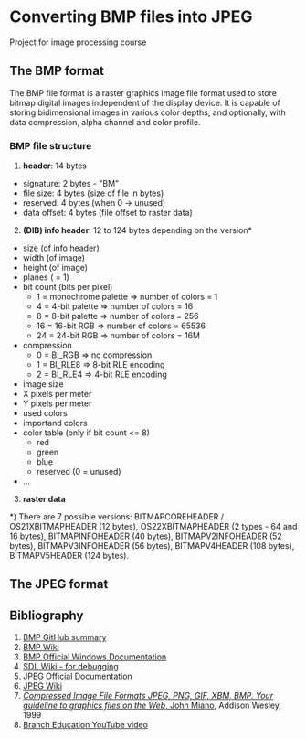 # Converting BMP files into JPEG

Project for image processing course

## The BMP format

The BMP file format is a raster graphics image file format used to store bitmap digital images independent of the display device. It is capable of storing bidimensional images in various color depths, and optionally, with data compression, alpha channel and color profile.

### BMP file structure

1. **header**: 14 bytes
- signature: 2 bytes - "BM"
- file size: 4 bytes (size of file in bytes)
- reserved: 4 bytes (when 0 -> unused)
- data offset: 4 bytes (file offset to raster data)

2. **(DIB) info header**: 12 to 124 bytes depending on the version*
- size (of info header)
- width (of image)
- height (of image)
- planes ( = 1)
- bit count (bits per pixel)
    - 1 = monochrome palette => number of colors = 1
    - 4 = 4-bit palette => number of colors = 16
    - 8 = 8-bit palette => number of colors = 256
    - 16 = 16-bit RGB => number of colors = 65536
    - 24 = 24-bit RGB => number of colors = 16M
- compression
    - 0 = BI_RGB => no compression
    - 1 = BI_RLE8 => 8-bit RLE encoding
    - 2 = BI_RLE4 => 4-bit RLE encoding
- image size
- X pixels per meter
- Y pixels per meter
- used colors
- importand colors
- color table (only if bit count <= 8)
    - red
    - green
    - blue
    - reserved (0 = unused)
- ...

3. **raster data**

*) There are 7 possible versions: BITMAPCOREHEADER / OS21XBITMAPHEADER (12 bytes), OS22XBITMAPHEADER (2 types - 64 and 16 bytes), BITMAPINFOHEADER (40 bytes), BITMAPV2INFOHEADER (52 bytes), BITMAPV3INFOHEADER (56 bytes), BITMAPV4HEADER (108 bytes), BITMAPV5HEADER (124 bytes).

## The JPEG format

## Bibliography

1. [BMP GitHub summary](https://gibberlings3.github.io/iesdp/file_formats/ie_formats/bmp.htm#RasterData)
2. [BMP Wiki](https://en.wikipedia.org/wiki/BMP_file_format#Color_table)
3. [BMP Official Windows Documentation](https://learn.microsoft.com/en-us/dotnet/desktop/winforms/advanced/types-of-bitmaps?view=netframeworkdesktop-4.8)
4. [SDL Wiki - for debugging](https://wiki.libsdl.org/SDL2/SDL_PixelFormatEnum)
5. [JPEG Official Documentation](https://jpeg.org/jpeg/)
6. [JPEG Wiki](https://en.wikipedia.org/wiki/JPEG)
7. [*Compressed Image File Formats JPEG, PNG, GIF, XBM, BMP. Your guideline to graphics files on the Web*, John Miano](https://books.ms/main/2C135A877CA819E55510F912CB6F9C98), Addison Wesley, 1999
8. [Branch Education YouTube video](https://www.youtube.com/watch?v=Kv1Hiv3ox8I&list=WL&index=16&ab_channel=BranchEducation)